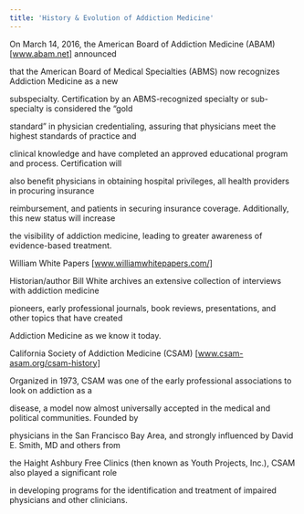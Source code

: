 ```yaml
---
title: 'History & Evolution of Addiction Medicine'
---
```


On March 14, 2016, the American Board of Addiction Medicine (ABAM) [www.abam.net] announced 

that the American Board of Medical Specialties (ABMS) now recognizes Addiction Medicine as a new 

subspecialty. Certification by an ABMS-recognized specialty or sub-specialty is considered the “gold 

standard” in physician credentialing, assuring that physicians meet the highest standards of practice and 

clinical knowledge and have completed an approved educational program and process. Certification will 

also benefit physicians in obtaining hospital privileges, all health providers in procuring insurance 

reimbursement, and patients in securing insurance coverage. Additionally, this new status will increase 

the visibility of addiction medicine, leading to greater awareness of evidence-based treatment. 

William White Papers [www.williamwhitepapers.com/]

Historian/author Bill White archives an extensive collection of interviews with addiction medicine 

pioneers, early professional journals, book reviews, presentations, and other topics that have created 

Addiction Medicine as we know it today.

California Society of Addiction Medicine (CSAM) [www.csam-asam.org/csam-history]

Organized in 1973, CSAM was one of the early professional associations to look on addiction as a 

disease, a model now almost universally accepted in the medical and political communities. Founded by 

physicians in the San Francisco Bay Area, and strongly influenced by David E. Smith, MD and others from 

the Haight Ashbury Free Clinics (then known as Youth Projects, Inc.), CSAM also played a significant role 

in developing programs for the identification and treatment of impaired physicians and other clinicians.